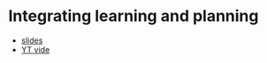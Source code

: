 # Integrating learning and planning 

- [slides](http://www0.cs.ucl.ac.uk/staff/d.silver/web/Teaching_files/dyna.pdf)
- [YT vide](https://www.youtube.com/watch?v=ItMutbeOHtc)
